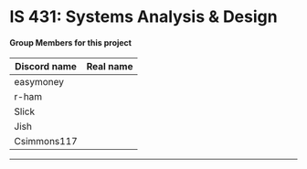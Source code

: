 # IS 431: Systems Analysis & Design
#### Group Members for this project
|Discord name| Real name   |
|------------|-------------|
|easymoney   |			   |
|r-ham		 |			   |
|Slick	     |			   |
|Jish		 |			   |
|Csimmons117 |			   |
----------------------------